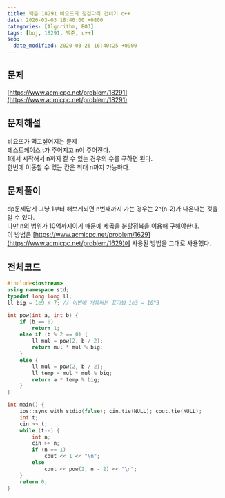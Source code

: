 ```yaml
---
title: 백준 18291 비요뜨의 징검다리 건너기 c++
date: 2020-03-03 18:40:00 +0800
categories: [Algorithm, BOJ]
tags: [boj, 18291, 백준, c++]
seo:
  date_modified: 2020-03-26 16:40:25 +0900
---
```


## 문제
[https://www.acmicpc.net/problem/18291](https://www.acmicpc.net/problem/18291)  


## 문제해설
비요뜨가 먹고싶어지는 문제  
테스트케이스 t가 주어지고 n이 주어진다.  
1에서 시작해서 n까지 갈 수 있는 경우의 수를 구하면 된다.  
한번에 이동할 수 있는 칸은 최대 n까지 가능하다.  

## 문제풀이
dp문제답게 그냥 1부터 해보게되면 n번째까지 가는 경우는 2^(n-2)가 나온다는 것을 알 수 있다.  
다만 n의 범위가 10억까지이기 때문에 제곱을 분할정복을 이용해 구해야한다.  
이 방법은 [https://www.acmicpc.net/problem/1629](https://www.acmicpc.net/problem/1629)에 사용된 방법을 그대로 사용했다.  


## 전체코드
```c++
#include<iostream>
using namespace std;
typedef long long ll;
ll big = 1e9 + 7; // 이번에 처음써본 표기법 1e3 = 10^3

int pow(int a, int b) {
	if (b == 0)
		return 1;
	else if (b % 2 == 0) {
		ll mul = pow(2, b / 2);
		return mul * mul % big;
	}
	else {
		ll mul = pow(2, b / 2);
		ll temp = mul * mul % big;
		return a * temp % big;
	}
}

int main() {
	ios::sync_with_stdio(false); cin.tie(NULL); cout.tie(NULL);
	int t;
	cin >> t;
	while (t--)	{
		int n;
		cin >> n;
		if (n == 1)
			cout << 1 << "\n";
		else
			cout << pow(2, n - 2) << "\n";
	}
	return 0;
}
```
